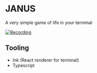 # JANUS

A very simple game of life in your terminal

[![Recording](./imgs/recording.gif)](Recording)

## Tooling

- Ink (React renderer for terminal)
- Typescript
